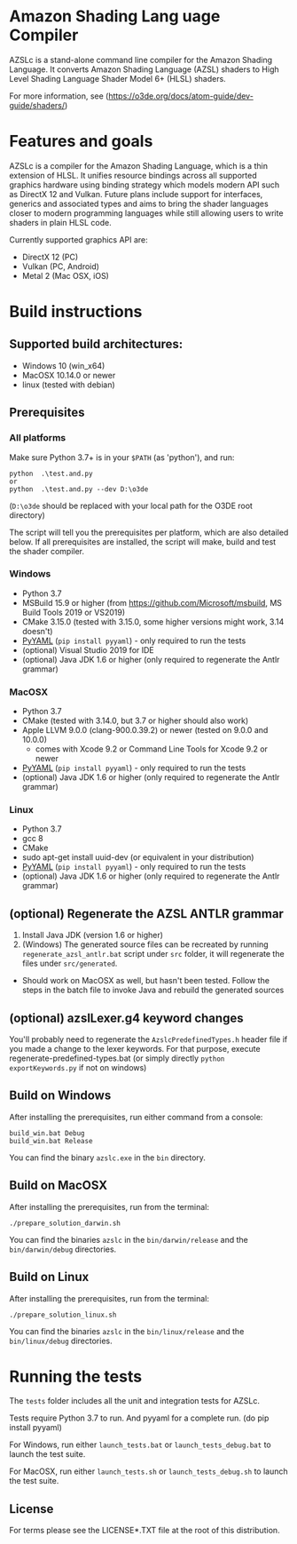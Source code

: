 # Amazon Shading Lang uage Compiler
AZSLc is a stand-alone command line compiler for the Amazon Shading Language.
It converts Amazon Shading Language (AZSL) shaders to High Level Shading Language Shader Model 6+ (HLSL) shaders.

For more information, see (https://o3de.org/docs/atom-guide/dev-guide/shaders/)

# Features and goals

AZSLc is a compiler for the Amazon Shading Language, which is a thin extension of HLSL. It unifies resource bindings across all supported graphics hardware using binding strategy which models modern API such as DirectX 12 and Vulkan. Future plans include support for interfaces, generics and associated types and aims to bring the shader languages closer to modern programming languages while still allowing users to write shaders in plain HLSL code.

Currently supported graphics API are:
 - DirectX 12 (PC)
 - Vulkan (PC, Android)
 - Metal 2 (Mac OSX, iOS)

# Build instructions

## Supported build architectures:
 - Windows 10 (win_x64)
 - MacOSX 10.14.0 or newer
 - linux (tested with debian)

## Prerequisites

### All platforms
Make sure Python 3.7+ is in your `$PATH` (as 'python'), and run:
```
python  .\test.and.py
or
python  .\test.and.py --dev D:\o3de
```
(`D:\o3de` should be replaced with your local path for the O3DE root directory)

The script will tell you the prerequisites per platform, which are also detailed below.
If all prerequisites are installed, the script will make, build and test the shader compiler.


### Windows
 - Python 3.7
 - MSBuild 15.9 or higher (from https://github.com/Microsoft/msbuild, MS Build Tools 2019 or VS2019)
 - CMake 3.15.0 (tested with 3.15.0, some higher versions might work, 3.14 doesn't)
 - [PyYAML](https://pyyaml.org/) (`pip install pyyaml`) - only required to run the tests
 - (optional) Visual Studio 2019 for IDE
 - (optional) Java JDK 1.6 or higher (only required to regenerate the Antlr grammar)

### MacOSX
 - Python 3.7
 - CMake (tested with 3.14.0, but 3.7 or higher should also work)
 - Apple LLVM 9.0.0 (clang-900.0.39.2) or newer (tested on 9.0.0 and 10.0.0)
   - comes with Xcode 9.2 or Command Line Tools for Xcode 9.2 or newer
 - [PyYAML](https://pyyaml.org/) (`pip install pyyaml`) - only required to run the tests
 - (optional) Java JDK 1.6 or higher (only required to regenerate the Antlr grammar)

### Linux
 - Python 3.7
 - gcc 8
 - CMake
 - sudo apt-get install uuid-dev (or equivalent in your distribution)
 - [PyYAML](https://pyyaml.org/) (`pip install pyyaml`) - only required to run the tests
 - (optional) Java JDK 1.6 or higher (only required to regenerate the Antlr grammar)

## (optional) Regenerate the AZSL ANTLR grammar
1. Install Java JDK (version 1.6 or higher)
2. (Windows) The generated source files can be recreated by running `regenerate_azsl_antlr.bat` script under `src` folder, it will regenerate the files under `src/generated`.
 - Should work on MacOSX as well, but hasn't been tested. Follow the steps in the batch file to invoke Java and rebuild the generated sources

## (optional) azslLexer.g4 keyword changes
You'll probably need to regenerate the `AzslcPredefinedTypes.h` header file if you made a change to the lexer keywords. For that purpose, execute regenerate-predefined-types.bat (or simply directly `python exportKeywords.py` if not on windows)


## Build on Windows

After installing the prerequisites, run either command from a console:
```
build_win.bat Debug
build_win.bat Release
```

You can find the binary `azslc.exe` in the `bin` directory.

## Build on MacOSX

After installing the prerequisites, run from the terminal:
```
./prepare_solution_darwin.sh
```

You can find the binaries `azslc` in the `bin/darwin/release` and the `bin/darwin/debug` directories.

## Build on Linux

After installing the prerequisites, run from the terminal:
```
./prepare_solution_linux.sh
```

You can find the binaries `azslc` in the `bin/linux/release` and the `bin/linux/debug` directories.

# Running the tests
The `tests` folder includes all the unit and integration tests for AZSLc.

Tests require Python 3.7 to run. And pyyaml for a complete run. (do pip install pyyaml)

For Windows, run either `launch_tests.bat` or `launch_tests_debug.bat` to launch the test suite.

For MacOSX, run either `launch_tests.sh` or `launch_tests_debug.sh` to launch the test suite.

## License

For terms please see the LICENSE*.TXT file at the root of this distribution.
